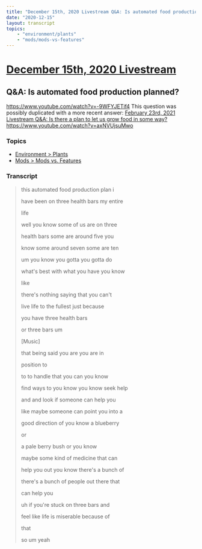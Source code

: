 ```yaml
---
title: "December 15th, 2020 Livestream Q&A: Is automated food production planned?"
date: "2020-12-15"
layout: transcript
topics:
    - "environment/plants"
    - "mods/mods-vs-features"
---
```

# [December 15th, 2020 Livestream](../2020-12-15.md)
## Q&A: Is automated food production planned?
https://www.youtube.com/watch?v=-9WFYJETif4
This question was possibly duplicated with a more recent answer: [February 23rd, 2021 Livestream Q&A: Is there a plan to let us grow food in some way?](./yt-axNVUjsuMwo.md) https://www.youtube.com/watch?v=axNVUjsuMwo


### Topics
* [Environment > Plants](../topics/environment/plants.md)
* [Mods > Mods vs. Features](../topics/mods/mods-vs-features.md)

### Transcript

> this automated food production plan i
>
> have been on three health bars my entire
>
> life
>
> well you know some of us are on three
>
> health bars some are around five you
>
> know some around seven some are ten
>
> um you know you gotta you gotta do
>
> what's best with what you have you know
>
> like
>
> there's nothing saying that you can't
>
> live life to the fullest just because
>
> you have three health bars
>
> or three bars um
>
> [Music]
>
> that being said you are you are in
>
> position to
>
> to to handle that you can you know
>
> find ways to you know you know seek help
>
> and and look if someone can help you
>
> like maybe someone can point you into a
>
> good direction of you know a blueberry
>
> or
>
> a pale berry bush or you know
>
> maybe some kind of medicine that can
>
> help you out you know there's a bunch of
>
> there's a bunch of people out there that
>
> can help you
>
> uh if you're stuck on three bars and
>
> feel like life is miserable because of
>
> that
>
> so um yeah
